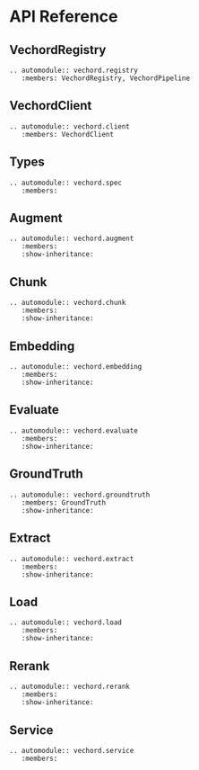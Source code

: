 # API Reference

## VechordRegistry

```{eval-rst}
.. automodule:: vechord.registry
   :members: VechordRegistry, VechordPipeline
```

## VechordClient

```{eval-rst}
.. automodule:: vechord.client
   :members: VechordClient
```

## Types

```{eval-rst}
.. automodule:: vechord.spec
   :members:
```

## Augment

```{eval-rst}
.. automodule:: vechord.augment
   :members:
   :show-inheritance:
```

## Chunk

```{eval-rst}
.. automodule:: vechord.chunk
   :members:
   :show-inheritance:
```

## Embedding

```{eval-rst}
.. automodule:: vechord.embedding
   :members:
   :show-inheritance:
```

## Evaluate

```{eval-rst}
.. automodule:: vechord.evaluate
   :members:
   :show-inheritance:
```

## GroundTruth

```{eval-rst}
.. automodule:: vechord.groundtruth
   :members: GroundTruth
   :show-inheritance:
```

## Extract

```{eval-rst}
.. automodule:: vechord.extract
   :members:
   :show-inheritance:
```

## Load

```{eval-rst}
.. automodule:: vechord.load
   :members:
   :show-inheritance:
```

## Rerank

```{eval-rst}
.. automodule:: vechord.rerank
   :members:
   :show-inheritance:
```

## Service

```{eval-rst}
.. automodule:: vechord.service
   :members:
```
